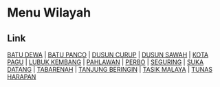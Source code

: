 # Menu Wilayah

## Link

[BATU DEWA](https://github.com/gigit-pemilu/pemilu-2024-17-bengkulu/tree/main/pilpres/hitung-suara/sub/17-bengkulu/sub/02-rejang-lebong/sub/16-curup-utara/sub/2003-batu-dewa)
 | 
[BATU PANCO](https://github.com/gigit-pemilu/pemilu-2024-17-bengkulu/tree/main/pilpres/hitung-suara/sub/17-bengkulu/sub/02-rejang-lebong/sub/16-curup-utara/sub/2005-batu-panco)
 | 
[DUSUN CURUP](https://github.com/gigit-pemilu/pemilu-2024-17-bengkulu/tree/main/pilpres/hitung-suara/sub/17-bengkulu/sub/02-rejang-lebong/sub/16-curup-utara/sub/1001-dusun-curup)
 | 
[DUSUN SAWAH](https://github.com/gigit-pemilu/pemilu-2024-17-bengkulu/tree/main/pilpres/hitung-suara/sub/17-bengkulu/sub/02-rejang-lebong/sub/16-curup-utara/sub/2006-dusun-sawah)
 | 
[KOTA PAGU](https://github.com/gigit-pemilu/pemilu-2024-17-bengkulu/tree/main/pilpres/hitung-suara/sub/17-bengkulu/sub/02-rejang-lebong/sub/16-curup-utara/sub/2013-kota-pagu)
 | 
[LUBUK KEMBANG](https://github.com/gigit-pemilu/pemilu-2024-17-bengkulu/tree/main/pilpres/hitung-suara/sub/17-bengkulu/sub/02-rejang-lebong/sub/16-curup-utara/sub/2007-lubuk-kembang)
 | 
[PAHLAWAN](https://github.com/gigit-pemilu/pemilu-2024-17-bengkulu/tree/main/pilpres/hitung-suara/sub/17-bengkulu/sub/02-rejang-lebong/sub/16-curup-utara/sub/2010-pahlawan)
 | 
[PERBO](https://github.com/gigit-pemilu/pemilu-2024-17-bengkulu/tree/main/pilpres/hitung-suara/sub/17-bengkulu/sub/02-rejang-lebong/sub/16-curup-utara/sub/2004-perbo)
 | 
[SEGURING](https://github.com/gigit-pemilu/pemilu-2024-17-bengkulu/tree/main/pilpres/hitung-suara/sub/17-bengkulu/sub/02-rejang-lebong/sub/16-curup-utara/sub/2014-seguring)
 | 
[SUKA DATANG](https://github.com/gigit-pemilu/pemilu-2024-17-bengkulu/tree/main/pilpres/hitung-suara/sub/17-bengkulu/sub/02-rejang-lebong/sub/16-curup-utara/sub/2008-suka-datang)
 | 
[TABARENAH](https://github.com/gigit-pemilu/pemilu-2024-17-bengkulu/tree/main/pilpres/hitung-suara/sub/17-bengkulu/sub/02-rejang-lebong/sub/16-curup-utara/sub/2009-tabarenah)
 | 
[TANJUNG BERINGIN](https://github.com/gigit-pemilu/pemilu-2024-17-bengkulu/tree/main/pilpres/hitung-suara/sub/17-bengkulu/sub/02-rejang-lebong/sub/16-curup-utara/sub/2012-tanjung-beringin)
 | 
[TASIK MALAYA](https://github.com/gigit-pemilu/pemilu-2024-17-bengkulu/tree/main/pilpres/hitung-suara/sub/17-bengkulu/sub/02-rejang-lebong/sub/16-curup-utara/sub/2011-tasik-malaya)
 | 
[TUNAS HARAPAN](https://github.com/gigit-pemilu/pemilu-2024-17-bengkulu/tree/main/pilpres/hitung-suara/sub/17-bengkulu/sub/02-rejang-lebong/sub/16-curup-utara/sub/1002-tunas-harapan)

